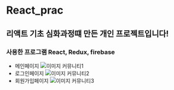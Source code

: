
# React_prac
## 리액트 기초 심화과정떄 만든 개인 프로젝트입니다!

### 사용한 프로그램 React, Redux, firebase

+ 메인페이지
![이미지 커뮤니티1](https://user-images.githubusercontent.com/76252074/120075136-10f82200-c0db-11eb-8f27-b407f50b7fc1.jpg)
+ 로그인페이지
![이미지 커뮤니티2](https://user-images.githubusercontent.com/76252074/120075140-12294f00-c0db-11eb-872f-5d0eeaef67c2.jpg)
+ 회원가입페이지
![이미지 커뮤니티3](https://user-images.githubusercontent.com/76252074/120075143-12c1e580-c0db-11eb-8a46-99a04da8ecf0.jpg)

